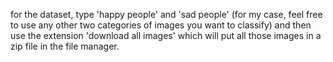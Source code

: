 for the dataset, type 'happy people' and 'sad people' (for my case, feel free to use any other two categories of images you want to classify) and then use the extension 'download all images' which will put all those images in a zip file in the file manager. 
